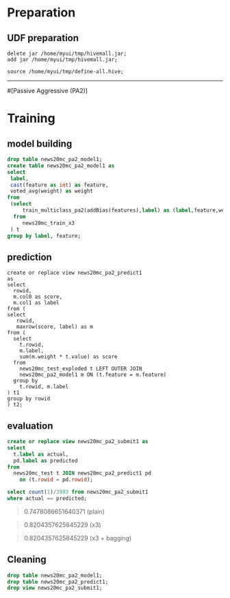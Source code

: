<!-- 
  Hivemall: Hive scalable Machine Learning Library
  
  Licensed under the Apache License, Version 2.0 (the "License");
  you may not use this file except in compliance with the License.
  You may obtain a copy of the License at
  
          http://www.apache.org/licenses/LICENSE-2.0
          
  Unless required by applicable law or agreed to in writing, software
  distributed under the License is distributed on an "AS IS" BASIS,
  WITHOUT WARRANTIES OR CONDITIONS OF ANY KIND, either express or implied.
  See the License for the specific language governing permissions and
  limitations under the License.
-->

Preparation
=========

## UDF preparation
```
delete jar /home/myui/tmp/hivemall.jar;
add jar /home/myui/tmp/hivemall.jar;

source /home/myui/tmp/define-all.hive;
```

---
#[Passive Aggressive (PA2)]

Training
======

## model building
```sql
drop table news20mc_pa2_model1;
create table news20mc_pa2_model1 as
select 
 label, 
 cast(feature as int) as feature,
 voted_avg(weight) as weight
from 
 (select 
     train_multiclass_pa2(addBias(features),label) as (label,feature,weight)
  from 
     news20mc_train_x3
 ) t 
group by label, feature;
```

## prediction
```
create or replace view news20mc_pa2_predict1 
as
select 
  rowid, 
  m.col0 as score, 
  m.col1 as label
from (
select
   rowid, 
   maxrow(score, label) as m
from (
  select
    t.rowid,
    m.label,
    sum(m.weight * t.value) as score
  from 
    news20mc_test_exploded t LEFT OUTER JOIN
    news20mc_pa2_model1 m ON (t.feature = m.feature)
  group by
    t.rowid, m.label
) t1
group by rowid
) t2;
```

## evaluation
```sql
create or replace view news20mc_pa2_submit1 as
select 
  t.label as actual, 
  pd.label as predicted
from 
  news20mc_test t JOIN news20mc_pa2_predict1 pd 
    on (t.rowid = pd.rowid);
```

```sql
select count(1)/3993 from news20mc_pa2_submit1 
where actual == predicted;
```

> 0.7478086651640371 (plain)

> 0.8204357625845229 (x3)

> 0.8204357625845229 (x3 + bagging)

## Cleaning

```sql
drop table news20mc_pa2_model1;
drop table news20mc_pa2_predict1;
drop view news20mc_pa2_submit1;
```